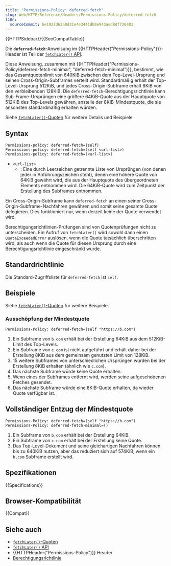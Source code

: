 ```yaml
---
title: "Permissions-Policy: deferred-fetch"
slug: Web/HTTP/Reference/Headers/Permissions-Policy/deferred-fetch
l10n:
  sourceCommit: be1922d62a0d31e4e3441db0e943aed8df736481
---
```


{{HTTPSidebar}}{{SeeCompatTable}}

Die **`deferred-fetch`**-Anweisung im {{HTTPHeader("Permissions-Policy")}}-Header ist Teil der [`fetchLater()` API](/de/docs/Web/API/fetchLater_API).

Diese Anweisung, zusammen mit {{HTTPHeader("Permissions-Policy/deferred-fetch-minimal", "deferred-fetch-minimal")}}, bestimmt, wie das Gesamtquotenlimit von 640KiB zwischen dem Top-Level-Ursprung und seinen Cross-Origin-Subframes verteilt wird. Standardmäßig erhält der Top-Level-Ursprung 512KiB, und jedes Cross-Origin-Subframe erhält 8KiB von den verbleibenden 128KiB. Die `deferred-fetch`-Berechtigungsrichtlinie kann Sub-Frame-Ursprüngen eine größere 64KiB-Quote aus der Hauptquote von 512KiB des Top-Levels gewähren, anstelle der 8KiB-Mindestquote, die sie ansonsten standardmäßig erhalten würden.

Siehe [`fetchLater()`-Quoten](/de/docs/Web/API/fetchLater_API/fetchLater_quotas) für weitere Details und Beispiele.

## Syntax

```http
Permissions-policy: deferred-fetch=(self)
Permissions-policy: deferred-fetch=(self <url-list>)
Permissions-policy: deferred-fetch=(<url-list>)
```

- `<url-list>`
  - : Eine durch Leerzeichen getrennte Liste von Ursprüngen (von denen jeder in Anführungszeichen steht), denen eine höhere Quote von 64KiB gewährt wird, die aus der Hauptquote des übergeordneten Elements entnommen wird. Die 64KiB-Quote wird zum Zeitpunkt der Erstellung des Subframes entnommen.

Ein Cross-Origin-Subframe kann `deferred-fetch` an einen seiner Cross-Origin-Subframe-Nachfahren gewähren und somit seine gesamte Quote delegieren. Dies funktioniert nur, wenn derzeit keine der Quote verwendet wird.

Berechtigungsrichtlinien-Prüfungen sind von Quotenprüfungen nicht zu unterscheiden. Ein Aufruf von `fetchLater()` wird sowohl dann einen `QuotaExceededError` auslösen, wenn die Quote tatsächlich überschritten wird, als auch wenn die Quote für diesen Ursprung durch eine Berechtigungsrichtlinie eingeschränkt wurde.

## Standardrichtlinie

Die Standard-Zugriffsliste für `deferred-fetch` ist `self`.

## Beispiele

Siehe [`fetchLater()`-Quoten](/de/docs/Web/API/fetchLater_API/fetchLater_quotas) für weitere Beispiele.

### Ausschöpfung der Mindestquote

```http
Permissions-Policy: deferred-fetch=(self "https://b.com")
```

1. Ein Subframe von `b.com` erhält bei der Erstellung 64KiB aus dem 512KiB-Limit des Top-Levels.
2. Ein Subframe von `c.com` ist nicht aufgeführt und erhält daher bei der Erstellung 8KiB aus dem gemeinsam genutzten Limit von 128KiB.
3. 15 weitere Subframes von unterschiedlichen Ursprüngen würden bei der Erstellung 8KiB erhalten (ähnlich wie `c.com`).
4. Das nächste Subframe würde keine Quote erhalten.
5. Wenn eines der Subframes entfernt wird, werden seine aufgeschobenen Fetches gesendet.
6. Das nächste Subframe würde eine 8KiB-Quote erhalten, da wieder Quote verfügbar ist.

## Vollständiger Entzug der Mindestquote

```http
Permissions-Policy: deferred-fetch=(self "https://b.com")
Permissions-Policy: deferred-fetch-minimal=()
```

1. Ein Subframe von `b.com` erhält bei der Erstellung 64KiB.
2. Ein Subframe von `c.com` erhält bei der Erstellung keine Quote.
3. Das Top-Level-Dokument und seine gleichartigen Nachfahren können bis zu 640KiB nutzen, aber das reduziert sich auf 574KiB, wenn ein `b.com` Subframe erstellt wird.

## Spezifikationen

{{Specifications}}

## Browser-Kompatibilität

{{Compat}}

## Siehe auch

- [`fetchLater()`-Quoten](/de/docs/Web/API/fetchLater_API/fetchLater_quotas)
- [`fetchLater()` API](/de/docs/Web/API/fetchLater_API)
- {{HTTPHeader("Permissions-Policy")}} Header
- [Berechtigungsrichtlinie](/de/docs/Web/HTTP/Guides/Permissions_Policy)
